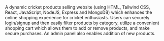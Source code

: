 A dynamic cricket products selling website (using HTML, Tailwind CSS, React, JavaScript, NodeJS,
Express and MongoDB) which enhances the online shopping experience for cricket enthusiasts.
Users can securely login/signup and then easily filter products by category, utilize a convenient shopping
cart which allows them to add or remove products, and make secure purchases. An admin panel also enables
addition of new products.
